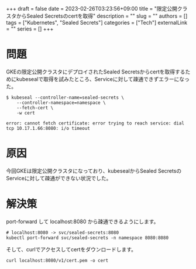 +++ 
draft = false
date = 2023-02-26T03:23:56+09:00
title = "限定公開クラスタからSealed Secretsのcertを取得"
description = ""
slug = ""
authors = []
tags = ["Kubernetes", "Sealed Secrets"]
categories = ["Tech"]
externalLink = ""
series = []
+++

# 問題

GKEの限定公開クラスタにデプロイされたSealed Secretsからcertを取得するためにkubesealで取得を試みたところ、Serviceに対して疎通できずエラーになった。

```shell
$ kubeseal --controller-name=sealed-secrets \
    --controller-namespace=namespace \
    --fetch-cert \
    -w cert

error: cannot fetch certificate: error trying to reach service: dial tcp 10.17.1.66:8080: i/o timeout
```

# 原因

今回GKEは限定公開クラスタになっており、kubesealからSealed SecretsのServiceに対して疎通ができない状況でした。

# 解決策

port-forward して localhost:8080 から疎通できるようにします。

```shell
# localhost:8080 -> svc/sealed-secrets:8080
kubectl port-forward svc/sealed-secrets -n namespace 8080:8080
```

そして、curlでアクセスしてcertをダウンロードします。

```shell
curl localhost:8080/v1/cert.pem -o cert
```
